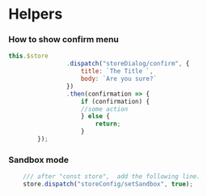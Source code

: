 # Helpers

### How to show confirm menu

``` javascript
this.$store
				.dispatch("storeDialog/confirm", {
					title: `The Title `,
					body: `Are you sure?`
				})
				.then(confirmation => {
					if (confirmation) {
					//some action 
					} else {
						return;
					}
        });
```

### Sandbox mode
``` javascript  
    /// after "const store",  add the following line.
    store.dispatch("storeConfig/setSandbox", true); 
```